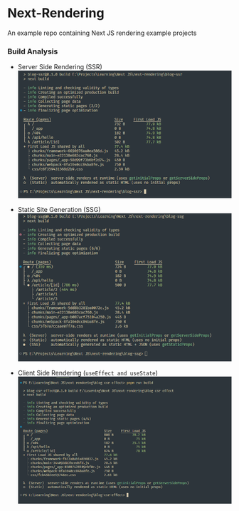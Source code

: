 # Next-Rendering

An example repo containing Next JS rendering example projects

### Build Analysis

- Server Side Rendering (SSR)
  ![ssr-build](images/blog-ssr-build-inspect.PNG)

- Static Site Generation (SSG)
  ![ssg-build](images/blog-ssg-build-inspect.PNG)

- Client Side Rendering (`useEffect and useState`)
  ![csr-effect-build](images/blog-csr-effect-build-inspect.PNG)
